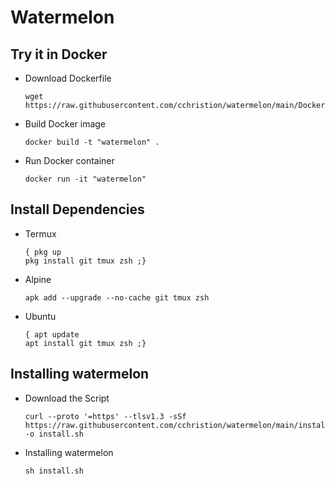 # Watermelon

## Try it in Docker
* Download Dockerfile
  ```shell
  wget https://raw.githubusercontent.com/cchristion/watermelon/main/Dockerfile
  ```
* Build Docker image
  ```shell
  docker build -t "watermelon" .
  ```
* Run Docker container
  ```shell
  docker run -it "watermelon"
  ```

## Install Dependencies
* Termux
  ```shell
  { pkg up
  pkg install git tmux zsh ;}
  ```
* Alpine
  ```shell
  apk add --upgrade --no-cache git tmux zsh
  ```
* Ubuntu
  ```shell
  { apt update
  apt install git tmux zsh ;}
  ```

## Installing watermelon
* Download the Script
  ```shell
  curl --proto '=https' --tlsv1.3 -sSf https://raw.githubusercontent.com/cchristion/watermelon/main/install.sh -o install.sh
  ```
* Installing watermelon
  ```shell
  sh install.sh
  ```
